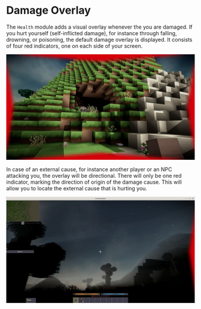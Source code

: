 # Damage Overlay

The `Health` module adds a visual overlay whenever the you are damaged.
If you hurt yourself (self-inflicted damage), for instance through falling, drowning, or poisoning, the default damage overlay is displayed.
It consists of four red indicators, one on each side of your screen.

![Damage Overlay](./_media/damage-overlay.jpg)

In case of an external cause, for instance another player or an NPC attacking you, the overlay will be directional.
There will only be one red indicator, marking the direction of origin of the damage cause.
This will allow you to locate the external cause that is hurting you.

![Damage Overlay](./_media/directional-damage-overlay.jpg)
